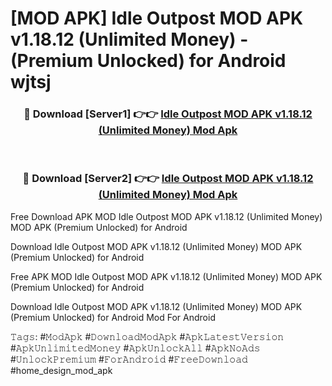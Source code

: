 # [MOD APK] Idle Outpost MOD APK v1.18.12 (Unlimited Money)  - (Premium Unlocked) for Android wjtsj



<div align="center">
<h3>🔴 Download [Server1] 👉👉 <a href="https://momento.my/?title=Idle_Outpost_MOD_APK_v1.18.12_(Unlimited_Money)_">Idle Outpost MOD APK v1.18.12 (Unlimited Money)  Mod Apk</a></h3><br>

<h3>🔴 Download [Server2] 👉👉 <a href="https://momento.my/?title=Idle_Outpost_MOD_APK_v1.18.12_(Unlimited_Money)_">Idle Outpost MOD APK v1.18.12 (Unlimited Money)  Mod Apk</a></h3>
</div>



Free Download APK MOD Idle Outpost MOD APK v1.18.12 (Unlimited Money)  MOD APK (Premium Unlocked) for Android

Download Idle Outpost MOD APK v1.18.12 (Unlimited Money)  MOD APK (Premium Unlocked) for Android

Free APK MOD Idle Outpost MOD APK v1.18.12 (Unlimited Money)  MOD APK (Premium Unlocked) for Android

Download Idle Outpost MOD APK v1.18.12 (Unlimited Money)  MOD APK (Premium Unlocked) for Android Mod For Android

𝚃𝚊𝚐𝚜: #𝙼𝚘𝚍𝙰𝚙𝚔 #𝙳𝚘𝚠𝚗𝚕𝚘𝚊𝚍𝙼𝚘𝚍𝙰𝚙𝚔 #𝙰𝚙𝚔𝙻𝚊𝚝𝚎𝚜𝚝𝚅𝚎𝚛𝚜𝚒𝚘𝚗 #𝙰𝚙𝚔𝚄𝚗𝚕𝚒𝚖𝚒𝚝𝚎𝚍𝙼𝚘𝚗𝚎𝚢 #𝙰𝚙𝚔𝚄𝚗𝚕𝚘𝚌𝚔𝙰𝚕𝚕 #𝙰𝚙𝚔𝙽𝚘𝙰𝚍𝚜 #𝚄𝚗𝚕𝚘𝚌𝚔𝙿𝚛𝚎𝚖𝚒𝚞𝚖 #𝙵𝚘𝚛𝙰𝚗𝚍𝚛𝚘𝚒𝚍 #𝙵𝚛𝚎𝚎𝙳𝚘𝚠𝚗𝚕𝚘𝚊𝚍 #home_design_mod_apk
